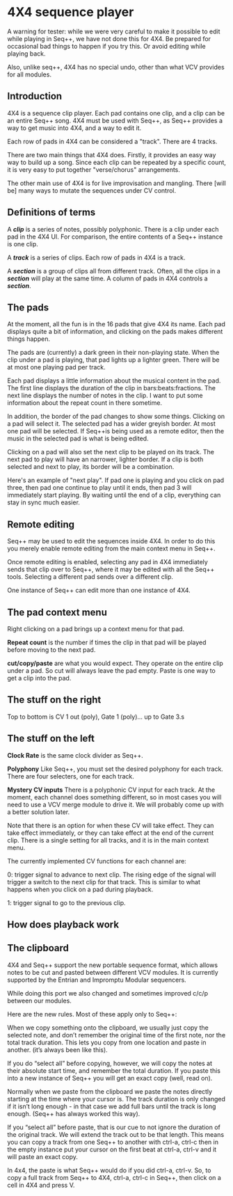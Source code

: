 # 4X4 sequence player

A warning for tester: while we were very careful to make it possible to edit while playing in Seq++, we have not done this for 4X4. Be prepared for occasional bad things to happen if you try this. Or avoid editing while playing back.

Also, unlike seq++, 4X4 has no special undo, other than what VCV provides for all modules.

## Introduction

4X4 is a sequence clip player. Each pad contains one clip, and a clip can be an entire Seq++ song. 4X4 must be used with Seq++, as Seq++ provides a way to get music into 4X4, and a way to edit it.

Each row of pads in 4X4 can be considered a "track". There are 4 tracks.

There are two main things that 4X4 does. Firstly, it provides an easy way way to build up a song. Since each clip can be repeated by a specific count, it is very easy to put together "verse/chorus" arrangements.

The other main use of 4X4 is for live improvisation and mangling. There [will be] many ways to mutate the sequences under CV control.

## Definitions of terms

A **_clip_** is a series of notes, possibly polyphonic. There is a clip under each pad in the 4X4 UI. For comparison, the entire contents of a Seq++ instance is one clip.

A **_track_** is a series of clips. Each row of pads in 4X4 is a track.

A **_section_** is a group of clips all from different track. Often, all the clips in a **_section_** will play at the same time. A column of pads in 4X4 controls a **_section_**.

## The pads

At the moment, all the fun is in the 16 pads that give 4X4 its name. Each pad displays quite a bit of information, and clicking on the pads makes different things happen.

The pads are (currently) a dark green in their non-playing state. When the clip under a pad is playing, that pad lights up a lighter green. There will be at most one playing pad per track.

Each pad displays a little information about the musical content in the pad. The first line displays the duration of the clip in bars:beats:fractions. The next line displays the number of notes in the clip. I want to put some information about the repeat count in there sometime.

In addition, the border of the pad changes to show some things. Clicking on a pad will select it. The selected pad has a wider greyish border. At most one pad will be selected. If Seq++is being used as a remote editor, then the music in the selected pad is what is being edited.

Clicking on a pad will also set the next clip to be played on its track. The next pad to play will have an narrower, lighter border. If a clip is both selected and next to play, its border will be a combination.

Here's an example of "next play". If pad one is playing and you click on pad three, then pad one continue to play until it ends, then pad 3 will immediately start playing. By waiting until the end of a clip, everything can stay in sync much easier.

## Remote editing

Seq++ may be used to edit the sequences inside 4X4. In order to do this you merely enable remote editing from the main context menu in Seq++.

Once remote editing is enabled, selecting any pad in 4X4 immediately sends that clip over to Seq++, where it may be edited with all the Seq++ tools. Selecting a different pad sends over a different clip.

One instance of Seq++ can edit more than one instance of 4X4.

## The pad context menu

Right clicking on a pad brings up a context menu for that pad.

**Repeat count** is the number if times the clip in that pad will be played before moving to the next pad.

**cut/copy/paste** are what you would expect. They operate on the entire clip under a pad. So cut will always leave the pad empty. Paste is one way to get a clip into the pad.

## The stuff on the right

Top to bottom is CV 1 out (poly), Gate 1 (poly)... up to Gate 3.s

## The stuff on the left

**Clock Rate** is the same clock divider as Seq++.

**Polyphony** Like Seq++, you must set the desired polyphony for each track. There are four selecters, one for each track.

**Mystery CV inputs** There is a polyphonic CV input for each track. At the moment, each channel does something different, so in most cases you will need to use a VCV merge module to drive it. We will probably come up with a better solution later.

Note that there is an option for when these CV will take effect. They can take effect immediately, or they can take effect at the end of the current clip. There is a single setting for all tracks, and it is in the main context menu.

The currently implemented CV functions for each channel are:

0: trigger signal to advance to next clip. The rising edge of the signal will trigger a switch to the next clip for that track. This is similar to what happens when you click on a pad during playback.

1: trigger signal to go to the previous clip.



## How does playback work

## The clipboard

4X4 and Seq++ support the new portable sequence format, which allows notes to be cut and pasted between different VCV modules. It is currently supported by the Entrian and Impromptu Modular sequencers.

While doing this port we also changed and sometimes improved c/c/p between our modules.

Here are the new rules. Most of these apply only to Seq++:

When we copy something onto the clipboard, we usually just copy the selected note, and don’t remember the original time of the first note, nor the total track duration. This lets you copy from one location and paste in another. (it’s always been like this).

If you do “select all” before copying, however, we will copy the notes at their absolute start time, and remember the total duration. If you paste this into a new instance of Seq++ you will get an exact copy (well, read on).

Normally when we paste from the clipboard we paste the notes directly starting at the time where your cursor is. The track duration is only changed if it isn’t long enough - in that case we add full bars until the track is long enough. (Seq++ has always worked this way).

If you “select all” before paste, that is our cue to not ignore the duration of the original track. We will extend the track out to be that length. This means you can copy a track from one Seq++ to another with ctrl-a, ctrl-c then in the empty instance put your cursor on the first beat at ctrl-a, ctrl-v and it will paste an exact copy.

In 4x4, the paste is what Seq++ would do if you did ctrl-a, ctrl-v. So, to copy a full track from Seq++ to 4X4, ctrl-a, ctrl-c in Seq++, then click on a cell in 4X4 and press V.

